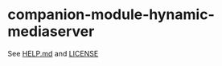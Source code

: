 # companion-module-hynamic-mediaserver

See [HELP.md](./companion/HELP.md) and [LICENSE](./LICENSE)
